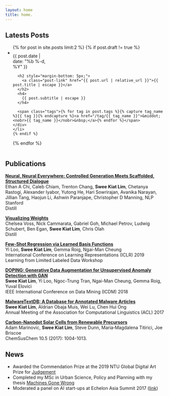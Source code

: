 ```yaml
---
layout: home
title: home.
---
```


## Latests Posts

<ul class="post-list">
  {% for post in site.posts limit:2 %}
    {% if post.draft != true %}
    <li>
      <div class="post-meta" style='width: 120px; display:inline-block; vertical-align: top; padding-top: 10px;'>{{ post.date | date: "%b %-d, %Y" }}</div>
      <div style='display:inline-block; max-width: 500px;'>

      <h2 style="margin-bottom: 5px;">
        <a class="post-link" href="{{ post.url | relative_url }}">{{ post.title | escape }}</a>
      </h2>
      <h4>
        {{ post.subtitle | escape }}
      </h4>

      <span class="tags">{% for tag in post.tags %}{% capture tag_name %}{{ tag }}{% endcapture %}<a href="/tag/{{ tag_name }}">&middot;<nobr>{{ tag_name }}</nobr>&nbsp;</a>{% endfor %}</span>
    </div>
    </li>
    {% endif %}
  {% endfor %}
</ul>

## Publications

[**Neural, Neural Everywhere: Controlled Generation Meets Scaffolded, Structured Dialogue**](https://trentonchang.org/files/alexa_prize_report.pdf)
<br/>
Ethan A Chi, Caleb Chiam, Trenton Chang, **Swee Kiat Lim**, Chetanya Rastogi, Alexander Iyabor, Yutong He, Hari Sowrirajan, Avanika Narayan, Jillian Tang, Haojun Li, Ashwin Paranjape, Christopher D Manning, NLP Stanford
<br/>
Distill

[**Visualizing Weights**](https://distill.pub/2020/circuits/visualizing-weights/)
<br/>
Chelsea Voss, Nick Cammarata, Gabriel Goh, Michael Petrov, Ludwig Schubert, Ben Egan, **Swee Kiat Lim**, Chris Olah
<br/>
Distill

[**Few-Shot Regression via Learned Basis Functions**](https://openreview.net/forum?id=r1ldYi9rOV)
<br/>
Yi Loo, **Swee Kiat Lim**, Gemma Roig, Ngai-Man Cheung
<br/>
International Conference on Learning Representations (ICLR) 2019
<br/>
Learning from Limited Labeled Data Workshop

[**DOPING: Generative Data Augmentation for Unsupervised Anomaly Detection with GAN**](https://arxiv.org/abs/1808.07632)
<br/>
**Swee Kiat Lim**, Yi Loo, Ngoc-Trung Tran, Ngai-Man Cheung, Gemma Roig, Yuval Elovici
<br/>
IEEE International Conference on Data Mining (ICDM) 2018

[**MalwareTextDB: A Database for Annotated Malware Articles**](https://aclweb.org/anthology/P17-1143)
<br/>
**Swee Kiat Lim**, Aldrian Obaja Muis, Wei Lu, Chen Hui Ong
<br/>
Annual Meeting of the Association for Computational Linguistics (ACL) 2017

[**Carbon‐Nanodot Solar Cells from Renewable Precursors**](dx.doi.org/10.1002/cssc.201601741)
<br/>
Adam Marinovic, **Swee Kiat Lim**, Steve Dunn, Maria‐Magdalena Titirici, Joe Briscoe
<br/>
ChemSusChem 10.5 (2017): 1004-1013.

## News

- Awarded the Commendation Prize at the 2019 NTU Global Digital Art Prize for [Judgement](https://blogs.ntu.edu.sg/gdap/project/judgement/)
- Completed my MSc in Urban Science, Policy and Planning with my thesis [Machines Gone Wrong](https://machinesgonewrong.com)
- Moderated a panel on AI start-ups at Echelon Asia Summit 2017 ([link](https://e27.co/ai-startups-need-to-communicate-the-extend-of-their-tech-20170629/))
